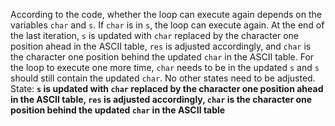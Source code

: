 According to the code, whether the loop can execute again depends on the variables `char` and `s`. If `char` is in `s`, the loop can execute again. At the end of the last iteration, `s` is updated with `char` replaced by the character one position ahead in the ASCII table, `res` is adjusted accordingly, and `char` is the character one position behind the updated `char` in the ASCII table. For the loop to execute one more time, `char` needs to be in the updated `s` and `s` should still contain the updated `char`. No other states need to be adjusted.
State: **`s` is updated with `char` replaced by the character one position ahead in the ASCII table, `res` is adjusted accordingly, `char` is the character one position behind the updated `char` in the ASCII table**